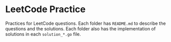 # LeetCode Practice

Practices for LeetCode questions. Each folder has `README.md` to describe the questions and the solutions. Each folder also has the implementation of solutions in each `solution_*.go` file.